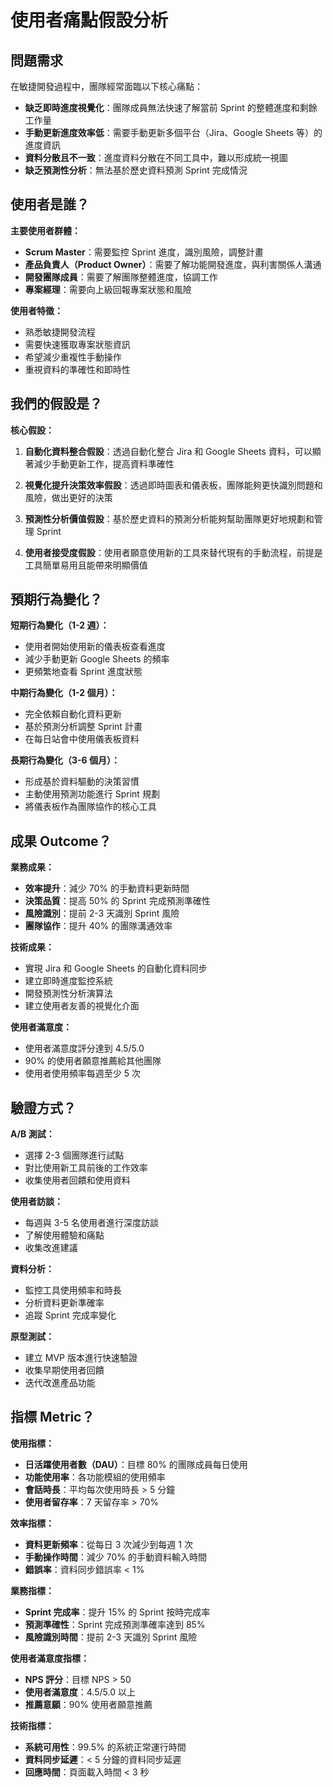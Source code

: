 # 使用者痛點假設分析

## 問題需求

在敏捷開發過程中，團隊經常面臨以下核心痛點：

- **缺乏即時進度視覺化**：團隊成員無法快速了解當前 Sprint 的整體進度和剩餘工作量
- **手動更新進度效率低**：需要手動更新多個平台（Jira、Google Sheets 等）的進度資訊
- **資料分散且不一致**：進度資料分散在不同工具中，難以形成統一視圖
- **缺乏預測性分析**：無法基於歷史資料預測 Sprint 完成情況

## 使用者是誰？

**主要使用者群體：**

- **Scrum Master**：需要監控 Sprint 進度，識別風險，調整計畫
- **產品負責人（Product Owner）**：需要了解功能開發進度，與利害關係人溝通
- **開發團隊成員**：需要了解團隊整體進度，協調工作
- **專案經理**：需要向上級回報專案狀態和風險

**使用者特徵：**
- 熟悉敏捷開發流程
- 需要快速獲取專案狀態資訊
- 希望減少重複性手動操作
- 重視資料的準確性和即時性

## 我們的假設是？

**核心假設：**

1. **自動化資料整合假設**：透過自動化整合 Jira 和 Google Sheets 資料，可以顯著減少手動更新工作，提高資料準確性

2. **視覺化提升決策效率假設**：透過即時圖表和儀表板，團隊能夠更快識別問題和風險，做出更好的決策

3. **預測性分析價值假設**：基於歷史資料的預測分析能夠幫助團隊更好地規劃和管理 Sprint

4. **使用者接受度假設**：使用者願意使用新的工具來替代現有的手動流程，前提是工具簡單易用且能帶來明顯價值

## 預期行為變化？

**短期行為變化（1-2 週）：**

- 使用者開始使用新的儀表板查看進度
- 減少手動更新 Google Sheets 的頻率
- 更頻繁地查看 Sprint 進度狀態

**中期行為變化（1-2 個月）：**

- 完全依賴自動化資料更新
- 基於預測分析調整 Sprint 計畫
- 在每日站會中使用儀表板資料

**長期行為變化（3-6 個月）：**

- 形成基於資料驅動的決策習慣
- 主動使用預測功能進行 Sprint 規劃
- 將儀表板作為團隊協作的核心工具

## 成果 Outcome？

**業務成果：**

- **效率提升**：減少 70% 的手動資料更新時間
- **決策品質**：提高 50% 的 Sprint 完成預測準確性
- **風險識別**：提前 2-3 天識別 Sprint 風險
- **團隊協作**：提升 40% 的團隊溝通效率

**技術成果：**

- 實現 Jira 和 Google Sheets 的自動化資料同步
- 建立即時進度監控系統
- 開發預測性分析演算法
- 建立使用者友善的視覺化介面

**使用者滿意度：**

- 使用者滿意度評分達到 4.5/5.0
- 90% 的使用者願意推薦給其他團隊
- 使用者使用頻率每週至少 5 次

## 驗證方式？

**A/B 測試：**

- 選擇 2-3 個團隊進行試點
- 對比使用新工具前後的工作效率
- 收集使用者回饋和使用資料

**使用者訪談：**

- 每週與 3-5 名使用者進行深度訪談
- 了解使用體驗和痛點
- 收集改進建議

**資料分析：**

- 監控工具使用頻率和時長
- 分析資料更新準確率
- 追蹤 Sprint 完成率變化

**原型測試：**

- 建立 MVP 版本進行快速驗證
- 收集早期使用者回饋
- 迭代改進產品功能

## 指標 Metric？

**使用指標：**

- **日活躍使用者數（DAU）**：目標 80% 的團隊成員每日使用
- **功能使用率**：各功能模組的使用頻率
- **會話時長**：平均每次使用時長 > 5 分鐘
- **使用者留存率**：7 天留存率 > 70%

**效率指標：**

- **資料更新頻率**：從每日 3 次減少到每週 1 次
- **手動操作時間**：減少 70% 的手動資料輸入時間
- **錯誤率**：資料同步錯誤率 < 1%

**業務指標：**

- **Sprint 完成率**：提升 15% 的 Sprint 按時完成率
- **預測準確性**：Sprint 完成預測準確率達到 85%
- **風險識別時間**：提前 2-3 天識別 Sprint 風險

**使用者滿意度指標：**

- **NPS 評分**：目標 NPS > 50
- **使用者滿意度**：4.5/5.0 以上
- **推薦意願**：90% 使用者願意推薦

**技術指標：**

- **系統可用性**：99.5% 的系統正常運行時間
- **資料同步延遲**：< 5 分鐘的資料同步延遲
- **回應時間**：頁面載入時間 < 3 秒
